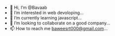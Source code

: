 - 👋 Hi, I’m @Bavaab
- 👀 I’m interested in web devoloping...
- 🌱 I’m currently learning javascript...
- 💞️ I’m looking to collaborate on a good company...
- 📫 How to reach me baweesrt000@gmail.com...

<!---
Bavaab/Bavaab is a ✨ special ✨ repository because its `README.md` (this file) appears on your GitHub profile.
You can click the Preview link to take a look at your changes.
--->
